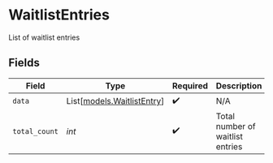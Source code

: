 # WaitlistEntries

List of waitlist entries


## Fields

| Field                                                    | Type                                                     | Required                                                 | Description                                              |
| -------------------------------------------------------- | -------------------------------------------------------- | -------------------------------------------------------- | -------------------------------------------------------- |
| `data`                                                   | List[[models.WaitlistEntry](../models/waitlistentry.md)] | :heavy_check_mark:                                       | N/A                                                      |
| `total_count`                                            | *int*                                                    | :heavy_check_mark:                                       | Total number of waitlist entries                         |